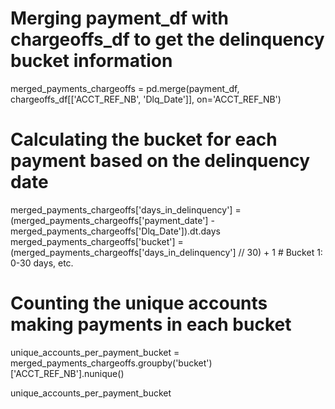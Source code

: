 # Merging payment_df with chargeoffs_df to get the delinquency bucket information
merged_payments_chargeoffs = pd.merge(payment_df, chargeoffs_df[['ACCT_REF_NB', 'Dlq_Date']], on='ACCT_REF_NB')

# Calculating the bucket for each payment based on the delinquency date
merged_payments_chargeoffs['days_in_delinquency'] = (merged_payments_chargeoffs['payment_date'] - merged_payments_chargeoffs['Dlq_Date']).dt.days
merged_payments_chargeoffs['bucket'] = (merged_payments_chargeoffs['days_in_delinquency'] // 30) + 1  # Bucket 1: 0-30 days, etc.

# Counting the unique accounts making payments in each bucket
unique_accounts_per_payment_bucket = merged_payments_chargeoffs.groupby('bucket')['ACCT_REF_NB'].nunique()

unique_accounts_per_payment_bucket
